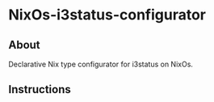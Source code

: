# NixOs-i3status-configurator

## About

Declarative Nix type configurator for i3status on NixOs.

## Instructions
